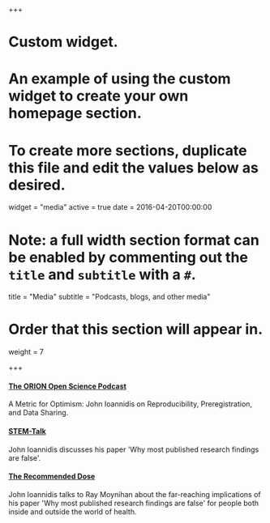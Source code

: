 +++
# Custom widget.
# An example of using the custom widget to create your own homepage section.
# To create more sections, duplicate this file and edit the values below as desired.
widget = "media"
active = true
date = 2016-04-20T00:00:00

# Note: a full width section format can be enabled by commenting out the `title` and `subtitle` with a `#`.
title = "Media"
subtitle = "Podcasts, blogs, and other media"

# Order that this section will appear in.
weight = 7

+++

#### <i class="fa fa-podcast" aria-hidden="true"></i> [The ORION Open Science Podcast](https://www.podbean.com/ew/pb-cgsfy-b82e37)
A Metric for Optimism: John Ioannidis on Reproducibility, Preregistration, and Data Sharing.


#### <i class="fa fa-podcast" aria-hidden="true"></i> [STEM-Talk](https://www.ihmc.us/stemtalk/episode-77/)
John Ioannidis discusses his paper 'Why most published research findings are false'.

#### <i class="fa fa-podcast" aria-hidden="true"></i> [The Recommended Dose](https://player.fm/series/the-recommended-dose-with-ray-moynihan/ep-09-john-ioannidis)
John Ioannidis talks to Ray Moynihan about the far-reaching implications of his paper 'Why most published research findings are false' for people both inside and outside the world of health.
